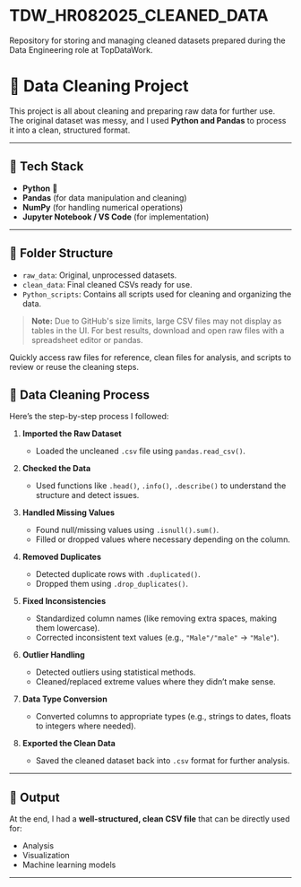 # TDW_HR082025_CLEANED_DATA
Repository for storing and managing cleaned datasets prepared during the Data Engineering role at TopDataWork.

# 🧹 Data Cleaning Project

This project is all about cleaning and preparing raw data for further use.  
The original dataset was messy, and I used **Python and Pandas** to process it into a clean, structured format.

---

## 🔧 Tech Stack
- **Python** 🐍  
- **Pandas** (for data manipulation and cleaning)  
- **NumPy** (for handling numerical operations)  
- **Jupyter Notebook / VS Code** (for implementation)  

---
## 📁 Folder Structure

- `raw_data`: Original, unprocessed datasets.
- `clean_data`: Final cleaned CSVs ready for use.
- `Python_scripts`: Contains all scripts used for cleaning and organizing the data.

> **Note:** Due to GitHub's size limits, large CSV files may not display as tables in the UI. For best results, download and open raw files with a spreadsheet editor or pandas.


Quickly access raw files for reference, clean files for analysis, and scripts to review or reuse the cleaning steps.


## 📌 Data Cleaning Process

Here’s the step-by-step process I followed:

1. **Imported the Raw Dataset**  
   - Loaded the uncleaned `.csv` file using `pandas.read_csv()`.

2. **Checked the Data**  
   - Used functions like `.head()`, `.info()`, `.describe()` to understand the structure and detect issues.

3. **Handled Missing Values**  
   - Found null/missing values using `.isnull().sum()`.  
   - Filled or dropped values where necessary depending on the column.

4. **Removed Duplicates**  
   - Detected duplicate rows with `.duplicated()`.  
   - Dropped them using `.drop_duplicates()`.

5. **Fixed Inconsistencies**  
   - Standardized column names (like removing extra spaces, making them lowercase).  
   - Corrected inconsistent text values (e.g., `"Male"/"male"` → `"Male"`).

6. **Outlier Handling**  
   - Detected outliers using statistical methods.  
   - Cleaned/replaced extreme values where they didn’t make sense.

7. **Data Type Conversion**  
   - Converted columns to appropriate types (e.g., strings to dates, floats to integers where needed).

8. **Exported the Clean Data**  
   - Saved the cleaned dataset back into `.csv` format for further analysis.

---

## 📂 Output
At the end, I had a **well-structured, clean CSV file** that can be directly used for:
- Analysis  
- Visualization  
- Machine learning models  

---
